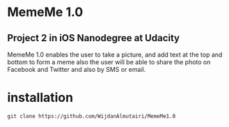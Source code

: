 # MemeMe 1.0

## Project 2 in iOS Nanodegree at Udacity

MemeMe 1.0 enables the user to take a picture, and add text at the top and bottom to form a meme also the user 
will be able to share the photo on Facebook and Twitter and also by SMS or email.

# installation

`git clone https://github.com/WijdanAlmutairi/MemeMe1.0`
